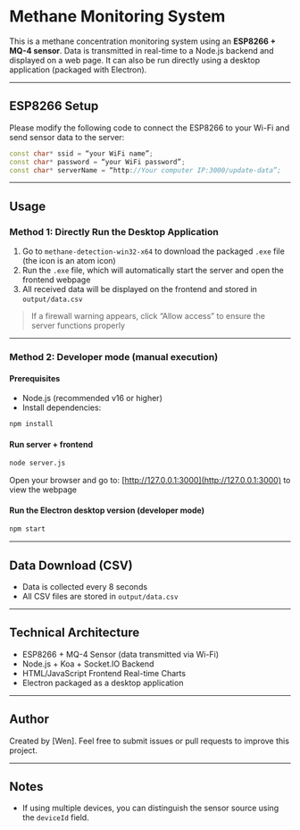 # Methane Monitoring System

This is a methane concentration monitoring system using an **ESP8266 + MQ-4 sensor**. Data is transmitted in real-time to a Node.js backend and displayed on a web page. It can also be run directly using a desktop application (packaged with Electron).

---

## ESP8266 Setup

Please modify the following code to connect the ESP8266 to your Wi-Fi and send sensor data to the server:

```cpp
const char* ssid = “your WiFi name”;
const char* password = “your WiFi password”;
const char* serverName = “http://Your computer IP:3000/update-data”;
```

---

## Usage

### Method 1: Directly Run the Desktop Application

1. Go to `methane-detection-win32-x64` to download the packaged `.exe` file (the icon is an atom icon)
2. Run the `.exe` file, which will automatically start the server and open the frontend webpage
3. All received data will be displayed on the frontend and stored in `output/data.csv`

> If a firewall warning appears, click “Allow access” to ensure the server functions properly

---

### Method 2: Developer mode (manual execution)

#### Prerequisites

* Node.js (recommended v16 or higher)
* Install dependencies:

```bash
npm install
```

#### Run server + frontend

```bash
node server.js
```

Open your browser and go to: [http://127.0.0.1:3000](http://127.0.0.1:3000) to view the webpage

#### Run the Electron desktop version (developer mode)

```bash
npm start
```

---

## Data Download (CSV)

* Data is collected every 8 seconds
* All CSV files are stored in `output/data.csv`

---

## Technical Architecture

* ESP8266 + MQ-4 Sensor (data transmitted via Wi-Fi)
* Node.js + Koa + Socket.IO Backend
* HTML/JavaScript Frontend Real-time Charts
* Electron packaged as a desktop application

---

## Author

Created by \[Wen].
Feel free to submit issues or pull requests to improve this project.

---

## Notes

* If using multiple devices, you can distinguish the sensor source using the `deviceId` field.
